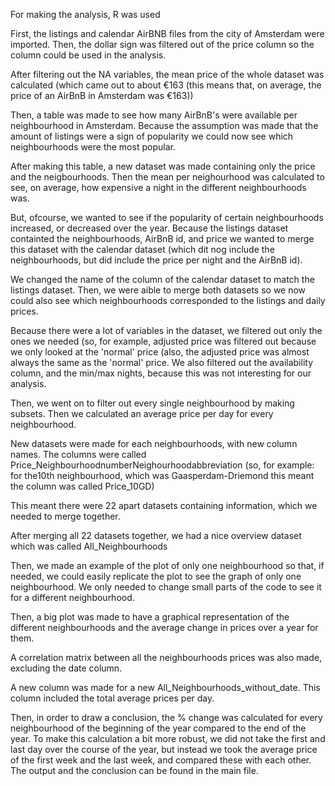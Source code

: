 For making the analysis, R was used

First, the listings and calendar AirBNB files from the city of Amsterdam were imported.
Then, the dollar sign was filtered out of the price column so the column could be used in the analysis.

After filtering out the NA variables, the mean price of the whole dataset was calculated (which came out to about €163 (this means that, on average, the price of an AirBnB in Amsterdam was €163))

Then, a table was made to see how many AirBnB's were available per neighbourhood in Amsterdam.
Because the assumption was made that the amount of listings were a sign of popularity we could now see which neighbourhoods were the most popular. 

After making this table, a new dataset was made containing only the price and the neigbourhoods. Then the mean per neighourhood was calculated to see, on average, how expensive a night in the different neighbourhoods was. 

But, ofcourse, we wanted to see if the popularity of certain neighbourhoods increased, or decreased over the year. Because the listings dataset containted the neighbourhoods, AirBnB id, and price we wanted to merge this dataset with the calendar dataset (which dit nog include the neighbourhoods, but did include the price per night and the AirBnB id). 

We changed the name of the column of the calendar dataset to match the listings dataset. Then, we were aible to merge both datasets so we now could also see which neighbourhoods corresponded to the listings and daily prices. 

Because there were a lot of variables in the dataset, we filtered out only the ones we needed (so, for example, adjusted price was filtered out because we only looked at the 'normal' price (also, the adjusted price was almost always the same as the 'normal' price. We also filtered out the availability column, and the min/max nights, because this was not interesting for our analysis.

Then, we went on to filter out every single neighbourhood by making subsets. Then we calculated an average price per day for every neighbourhood.

New datasets were made for each neighbourhoods, with new column names.
The columns were called Price_NeighbourhoodnumberNeighourhoodabbreviation (so, for example: for the10th neighbourhood, which was Gaasperdam-Driemond this meant the column was called Price_10GD)

This meant there were 22 apart datasets containing information, which we needed to merge together. 

After merging all 22 datasets together, we had a nice overview dataset which was called All_Neighbourhoods

Then, we made an example of the plot of only one neighbourhood so that, if needed, we could easily replicate the plot to see the graph of only one neighbourhood. We only needed to change small parts of the code to see it for a different neighbourhood.

Then, a big plot was made to have a graphical representation of the different neighbourhoods and the average change in prices over a year for them.

A correlation matrix between all the neighbourhoods prices was also made, excluding the date column.


A new column was made for a new All_Neighbourhoods_without_date. This column included the total average prices per day.


Then, in order to draw a conclusion, the % change was calculated for every neighbourhood of the beginning of the year compared to the end of the year. To make this calculation a bit more robust, we did not take the first and last day over the course of the year, but instead we took the average price of the first week and the last week, and compared these with each other.
The output and the conclusion can be found in the main file.






